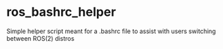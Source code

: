 # ros_bashrc_helper
Simple helper script meant for a .bashrc file to assist with users switching between ROS(2) distros
